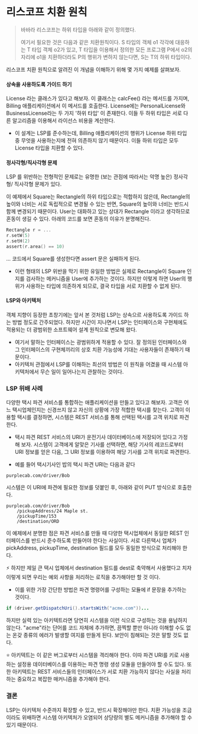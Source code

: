 # 리스코프 치환 원칙



> 바바라 리스코프는 하위 타입을 아래와 같이 정의했다.
>
> 여기서 필요한 것은 다음과 같은 치환원칙이다. S 타입의 객체 o1 각각에 대응하는 T 타입 객체 o2가 있고, T 타입을 이용해서 정의한 모든 프로그램 P에서 o2의 자리에 o1을 치환하더라도 P의 행위가 변하지 않는다면, S는 T의 하위 타입이다.



리스코프 치환 원칙으로 알려진 이 개념을 이해하기 위해 몇 가지 예제를 살펴보자.



#### 상속을 사용하도록 가이드 하기

License 라는 클래스가 있다고 해보자. 이 클래스는 calcFee() 라는 메서드를 가지며, Billing 애플리케이션에서 이 메서드를 호출한다. License에는 PersonalLicense와 BusinessLicense라는 두 가지 '하위 타입' 이 존재한다. 이들 두 하위 타입은 서로 다른 알고리즘을 이용해서 라이선스 비용을 계산한다.



-  이 설계는 LSP를 준수하는데, Billing 애플리케이션의 행위가 License 하위 타입 중 무엇을 사용하는지에 전혀 의존하지 않기 때문이다. 이들 하위 타입은 모두 License 타입을 치환할 수 있다.



#### 정사각형/직사각형 문제

LSP 를 위반하는 전형적인 문제로는 유명한 (보는 관점에 따라서는 악명 높은) 정사각형/ 직사각형 문제가 있다.

이 예제에서 Square는 Rectangle의 하위 타입으로는 적합하지 않은데, Rectangle의 높이와 너비는 서로 독립적으로 변경될 수 있는 반면, Square의 높이와 너비는 반드시 함께 변경되기 때문이다. User는 대화하고 있는 상대가 Rectangle 이라고 생각하므로 혼동이 생길 수 있다. 아래의 코드를 보면 혼동의 이유가 분명해진다.

```kotlin
Rectangle r = ...
r.setW(5)
r.setH(2)
assert(r.area() == 10)
```

... 코드에서 Square를 생성한다면 assert 문은 실패하게 된다.

- 이런 형태의 LSP 위반을 막기 위한 유일한 방법은 실제로 Rectangle이 Square 인지를 검사하는 메커니즘을 User에 추가하는 것이다. 하지만 이렇게 하면 User의 행위가 사용하는 타입에 의존하게 되므로, 결국 타입을 서로 치환할 수 없게 된다.



#### LSP와 아키텍처

객체 지향이 등장한 초창기에는 앞서 본 것처럼 LSP는 상속으르 사용하도록 가이드 하는 방법 정도로 간주되었다. 하지만 시간이 지나면서 LSP는 인터페이스와 구현체에도 적용되는 더 광범위한 소프트웨어 설계 원칙으로 변모해 왔다.

- 여기서 말하는 인터페이스는 광범위하게 적용할 수 있다. 잘 정의된 인터페이스와 그 인터페이스의 구현체끼리의 상호 치환 가능성에 기대는 사용자들이 존재하기 때문이다.
- 아키텍처 관점에서 LSP를 이해하는 최선의 방법은 이 원칙을 어겼을 때 시스템 아키텍처에서 무슨 일이 일어나는지 관찰하는 것이다.



### LSP 위배 사례

다양한 택시 파견 서비스를 통합하는 애플리케이션을 만들고 있다고 해보자. 고객은 어느 택시업체인지는 신경쓰지 않고 자신의 상황에 가장 적합한 택시를 찾는다. 고객이 이용할 택시를 결정하면, 시스템은 REST 서비스를 통해 선택된 택시를 고객 위치로 파견한다.



- 택시 파견 REST 서비스의 URI가 운전기사 데이터베이스에 저장되어 있다고 가정해 보자. 시스템이 고객에게 알맞은 기사를 선택하면, 해당 기사의 레코드로부터 URI 정보를 얻은 다음, 그 URI 정보를 이용하여 해당 기사를 고객 위치로 파견한다.



- 예를 들어 택시기사인 밥의 택시 파견 URI는 다음과 같다

```
purplecab.com/driver/Bob
```

시스템은 이 URI에 파견에 필요한 정보를 덧붙인 후, 아래와 같이 PUT 방식으로 호출한다.

```
purplecab.com/driver/Bob
	/pickupAddress/24 Maple st.
	/pickupTime/153
	/destination/ORD
```



이 예제에서 분명한 점은 파견 서비스를 만들 때 다양한 택시업체에서 동일한 REST 인터페이스를 반드시 준수하도록 만들어야 한다는 사실이다. 서로 다른택시 업체가 pickAddress, pickupTime, destination 필드를 모두 동일한 방식으로 처리해야 한다.



⚡ 하지만 제일 큰 택시 업체에서 destination 필드를 dest로 축약해서 사용했다고 치자 이렇게 되면 우리는 예외 사항을 처리하는 로직을 추가해야만 할 것 이다.



- 이를 위한 가장 간단한 방법은 파견 명령어를 구성하는 모듈에 if 문장을 추가하는 것이다.

```java
if (driver.getDispatchUri().startsWith("acme.com"))...
```



하지만 실력 있는 아키텍트라면 당연히 시스템을 이런 식으로 구성하는 것을 용납하지 않는다. "acme"라는 단어를 코드 자체에 추가하면, 끔찍할 뿐만 아니라 이해할 수도 없는 온갖 종류의 에러가 발생할 여지를 만들게 된다. 보안이 침해되는 것은 말할 것도 없다.



⭐ 아키텍트는 이 같은 버그로부터 시스템을 격리해야 한다. 이따 파견 URI를 키로 사용하는 설정용 데이터베이스를 이용하는 파견 명령 생성 모듈을 만들어야 할 수도 있다. 또한 아키텍트는 REST 서비스들의 인터페이스가 서로 치환 가능하지 않다는 사실을 처리하는 중요하고 복잡한 매커니즘을 추가해야 한다.



### 결론

LSP는 아키텍처 수준까지 확장할 수 있고, 반드시 확장해야만 한다. 치환 가능성을 조금이라도 위배하면 시스템 아키텍처가 오염되어 상당량의 별도 메커니즘을 추가해야 할 수 있기 때문이다.

